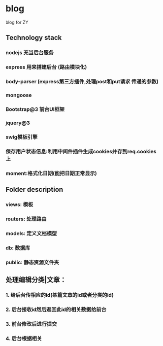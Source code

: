 # blog
blog for ZY

## Technology stack
### nodejs 充当后台服务
### express 用来搭建后台 (路由模块化)
### body-parser (express第三方插件,处理post和put请求 传递的参数)
### mongoose 
### Bootstrap@3 前台UI框架
### jquery@3
### swig模板引擎
### 保存用户状态信息:利用中间件插件生成cookies并存到req.cookies上
### moment:格式化日期(能把日期正常显示)

## Folder description
### views: 模板
### routers: 处理路由
### models: 定义文档模型
### db: 数据库
### public: 静态资源文件夹




## 处理编辑分类|文章：
### 1. 给后台传相应的id(某篇文章的id或者分类的id)
### 2. 后台接收id然后返回此id的相关数据给前台
### 3. 前台修改后进行提交
### 4. 后台根据相关
